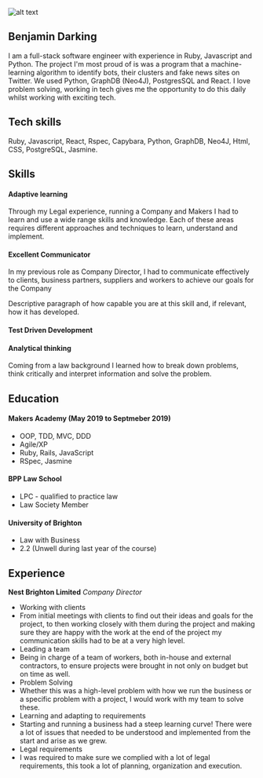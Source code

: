 ![alt text](https://www.google.com/imgres?imgurl=https%3A%2F%2Fcdn.pixabay.com%2Fphoto%2F2017%2F05%2F06%2F10%2F50%2Fconcept-2289498_960_720.jpg&imgrefurl=https%3A%2F%2Fpixabay.com%2Fillustrations%2Fconcept-cube-pattern-arrangement-2289498%2F&docid=biUohvqrjAsxAM&tbnid=25ln-Q8mc3fBMM%3A&vet=10ahUKEwiZrcqS3P_kAhXOXRUIHcFpACgQMwh8KAMwAw..i&w=960&h=301&bih=649&biw=1440&q=header%20pattern&ved=0ahUKEwiZrcqS3P_kAhXOXRUIHcFpACgQMwh8KAMwAw&iact=mrc&uact=8)
## Benjamin Darking

I am a full-stack software engineer with experience in Ruby, Javascript and Python. The project I'm most proud of is was a program that a machine-learning algorithm to identify bots, their clusters and fake news sites on Twitter. We used Python, GraphDB (Neo4J), PostgresSQL and React.
I love problem solving, working in tech gives me the opportunity to do this daily whilst working with exciting tech.

## Tech skills
 Ruby, Javascript, React, Rspec, Capybara, Python, GraphDB, Neo4J, Html, CSS, PostgreSQL, Jasmine.

## Skills

#### Adaptive learning

Through my Legal experience, running a Company and Makers I had to learn and use a wide range skills and knowledge. Each of these areas requires different approaches and techniques to learn, understand and implement. 


#### Excellent Communicator

In my previous role as Company Director, I had to communicate effectively to clients, business partners, suppliers and workers to achieve our goals for the Company

Descriptive paragraph of how capable you are at this skill and, if relevant, how it has developed.

#### Test Driven Development

#### Analytical thinking
Coming from a law background I learned how to break down problems, think critically and interpret information and solve the problem. 


## Education

#### Makers Academy (May 2019 to Septmeber 2019)

- OOP, TDD, MVC, DDD
- Agile/XP
- Ruby, Rails, JavaScript
- RSpec, Jasmine

#### BPP Law School

- LPC - qualified to practice law
- Law Society Member

#### University of Brighton 

- Law with Business 
- 2.2 (Unwell during last year of the course)

## Experience

**Nest Brighton Limited** 
*Company Director* 
- Working with clients
 - From initial meetings with clients to find out their ideas and goals for the project, to then working closely with them during the project and making sure they are happy with the work at the end of the project my communication skills had to be at a very high level. 
- Leading a team 
 - Being in charge of a team of workers, both in-house and external contractors, to ensure projects were brought in not only on budget but on time as well. 
- Problem Solving 
 - Whether this was a high-level problem with how we run the business or a specific problem with a project, I would work with my team to solve these.
- Learning and adapting to requirements
 - Starting and running a business had a steep learning curve! There were a lot of issues that needed to be understood and implemented from the start and arise as we grew.
- Legal requirements 
 - I was required to make sure we complied with a lot of legal requirements, this took a lot of planning, organization and execution. 


